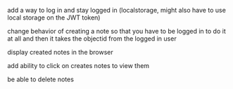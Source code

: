 add a way to log in and stay logged in (localstorage, might also have to use local storage on the JWT token)

change behavior of creating a note so that you have to be logged in to do it at all and then it takes the objectid from the logged in user

display created notes in the browser

add ability to click on creates notes to view them

be able to delete notes